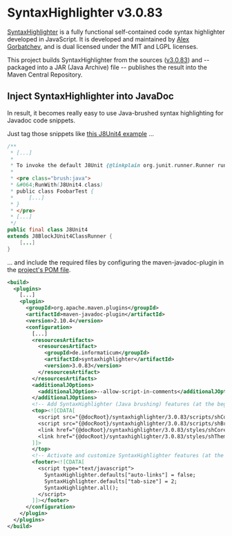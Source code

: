 # SyntaxHighlighter v3.0.83

[SyntaxHighlighter](https://github.com/syntaxhighlighter/syntaxhighlighter) is a fully functional self-contained code syntax highlighter developed in JavaScript.
It is developed and maintained by [Alex Gorbatchev](https://github.com/alexgorbatchev), and is dual licensed under the MIT and LGPL licenses.

This project builds SyntaxHighlighter from the sources ([v3.0.83](https://github.com/syntaxhighlighter/syntaxhighlighter/tree/3.0.83)) and -- packaged into a JAR (Java Archive) file -- publishes the result into the Maven Central Repository.

## Inject SyntaxHighlighter into JavaDoc 

In result, it becomes really easy to use Java-brushed syntax highlighting for Javadoc code snippets.

Just tag those snippets like [this J8Unit4 example](https://github.com/j8unit-team/j8unit/blob/master/core/src/main/java/org/j8unit/runners/J8Unit4.java) ...

```java
/**
 * [...]
 *
 * To invoke the default J8Unit {@linkplain org.junit.runner.Runner runner} just use the {@link org.junit.runner.RunWith &#64;RunWith} annotation:
 *
 * <pre class="brush:java">
 * &#064;RunWith(J8Unit4.class)
 * public class FoobarTest {
 *     [...]
 * }
 * </pre>
 * [...]
 */
public final class J8Unit4
extends J8BlockJUnit4ClassRunner {
    [...]
}
```

... and include the required files by configuring the maven-javadoc-plugin in the [project's POM file](https://github.com/j8unit-team/j8unit/blob/master/core/pom.xml).

```xml
<build>
  <plugins>
    [...]
    <plugin>
      <groupId>org.apache.maven.plugins</groupId>
      <artifactId>maven-javadoc-plugin</artifactId>
      <version>2.10.4</version>
      <configuration>
        [...]
        <resourcesArtifacts>
          <resourcesArtifact>
            <groupId>de.informaticum</groupId>
            <artifactId>syntaxhighlighter</artifactId>
            <version>3.0.83</version>
          </resourcesArtifact>
        </resourcesArtifacts>
        <additionalJOptions>
          <additionalJOption>--allow-script-in-comments</additionalJOption>
        </additionalJOptions>
        <!-- Add SyntaxHighlighter (Java brushing) features (at the beginning of each JavaDoc HTML file). -->
        <top><![CDATA[
          <script src="{@docRoot}/syntaxhighlighter/3.0.83/scripts/shCore.js" type="text/javascript"></script>
          <script src="{@docRoot}/syntaxhighlighter/3.0.83/scripts/shBrushJava.js" type="text/javascript"></script>
          <link href="{@docRoot}/syntaxhighlighter/3.0.83/styles/shCore.css" rel="stylesheet" type="text/css" />
          <link href="{@docRoot}/syntaxhighlighter/3.0.83/styles/shThemeDefault.css" rel="stylesheet" type="text/css" />
        ]]>
        </top>
        <!-- Activate and customize SyntaxHighlighter features (at the bottom of each JavaDoc HTML file). -->
        <footer><![CDATA[
          <script type="text/javascript">
            SyntaxHighlighter.defaults["auto-links"] = false;
            SyntaxHighlighter.defaults["tab-size"] = 2;
            SyntaxHighlighter.all();
          </script>
        ]]></footer>
      </configuration>
    </plugin>
  </plugins>
</build>
```
